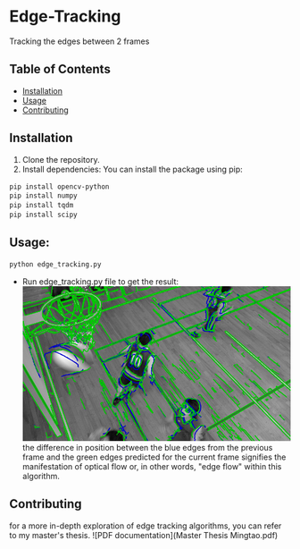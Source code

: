 # Edge-Tracking
Tracking the edges  between 2 frames

## Table of Contents

- [Installation](#installation)
- [Usage](#usage)
- [Contributing](#contributing)

## Installation

1. Clone the repository.
2. Install dependencies:
You can install the package using pip:

```bash
pip install opencv-python
pip install numpy
pip install tqdm
pip install scipy
```

## Usage:
```bash
python edge_tracking.py
```
- Run edge_tracking.py file to get the result:
![Example Image](Edge_tracking_result.png)
the difference in position between the blue edges from the previous frame and the
green edges predicted for the current frame signifies the manifestation of optical
flow or, in other words, "edge flow" within this algorithm.

## Contributing
for a more in-depth exploration of edge tracking algorithms, you can refer to my master's thesis.
![PDF documentation](Master Thesis Mingtao.pdf)



